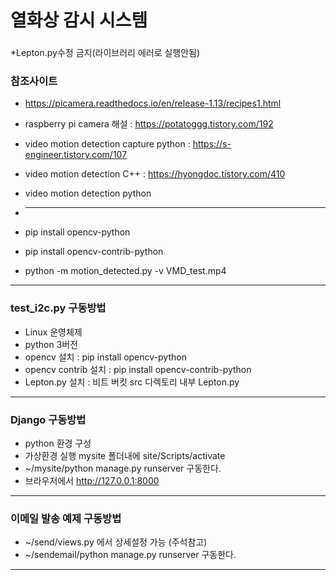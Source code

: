 # 열화상 감시 시스템
###
*Lepton.py수정 금지(라이브러리 에러로 실행안됨)
### 참조사이트

- https://picamera.readthedocs.io/en/release-1.13/recipes1.html
- raspberry pi camera 해설 : https://potatoggg.tistory.com/192
- video motion detection capture python : https://s-engineer.tistory.com/107
- video motion detection C++ : https://hyongdoc.tistory.com/410
- video motion detection python

- ***

- pip install opencv-python
- pip install opencv-contrib-python
- python -m motion_detected.py -v VMD_test.mp4

***

### test_i2c.py 구동방법

- Linux 운영체제
- python 3버전
- opencv 설치 : pip install opencv-python
- opencv contrib 설치 : pip install opencv-contrib-python
- Lepton.py 설치 : 비트 버킷 src 디렉토리 내부 Lepton.py

***

### Django 구동방법

- python 환경 구성
- 가상환경 실행 mysite 폴더내에 site/Scripts/activate
- ~/mysite/python manage.py runserver 구동한다.
- 브라우저에서 http://127.0.0.1:8000
***

### 이메일 발송 예제 구동방법

- ~/send/views.py 에서 상세설정 가능 (주석참고)
- ~/sendemail/python manage.py runserver 구동한다.

***
